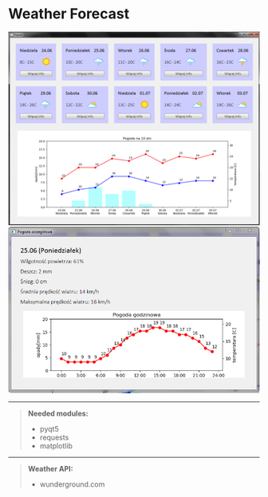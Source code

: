 # Weather Forecast

![Screen_1](s1.PNG)
![Screen_2](s2.PNG)

----------
> **Needed modules:**
> - pyqt5
> - requests
> - matplotlib

----------
> **Weather API:**
> - wunderground.com
